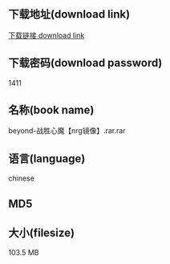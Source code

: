 ## 下载地址(download link)
[下载链接 download link](https://voluble-croquembouche-d321dc.netlify.app/?s=beyond-%E6%88%98%E8%83%9C%E5%BF%83%E9%AD%94%E3%80%90nrg%E9%95%9C%E5%83%8F%E3%80%91.rar)

## 下载密码(download password)
1411

## 名称(book name)
beyond-战胜心魔【nrg镜像】.rar.rar

## 语言(language)
chinese

## MD5


## 大小(filesize)
103.5 MB
